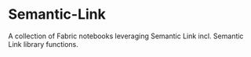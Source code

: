 # Semantic-Link
A collection of Fabric notebooks leveraging Semantic Link incl. Semantic Link library functions.
